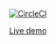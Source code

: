 [![CircleCI](https://circleci.com/gh/shafali03/Search-Github-users.svg?style=svg)](https://circleci.com/gh/shafali03/Search-Github-users)

 
[Live demo](https://search-github-users-app.netlify.app/)